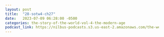 ```yaml
---
layout: post
title:  "28-sotw4-ch27"
date:   2023-07-09 06:28:00 -0500
categories: the-story-of-the-world-vol-4-the-modern-age
podcast_link: https://nilbus-podcasts.s3.us-east-2.amazonaws.com/the-well-trained-mind/The%20Story%20of%20the%20World%20Vol.%204%20The%20Modern%20Age/28-sotw4-ch27.mp3
---
```

